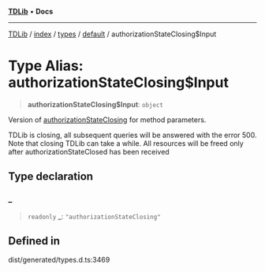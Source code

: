 [**TDLib**](../../../../../../README.md) • **Docs**

***

[TDLib](../../../../../../modules.md) / [index](../../../../../README.md) / [types](../../../README.md) / [default](../README.md) / authorizationStateClosing$Input

# Type Alias: authorizationStateClosing$Input

> **authorizationStateClosing$Input**: `object`

Version of [authorizationStateClosing](authorizationStateClosing.md) for method parameters.

TDLib is closing, all subsequent queries will be answered with the error 500. Note that closing TDLib can take a while. All resources will be freed only after authorizationStateClosed has been received

## Type declaration

### \_

> `readonly` **\_**: `"authorizationStateClosing"`

## Defined in

dist/generated/types.d.ts:3469
